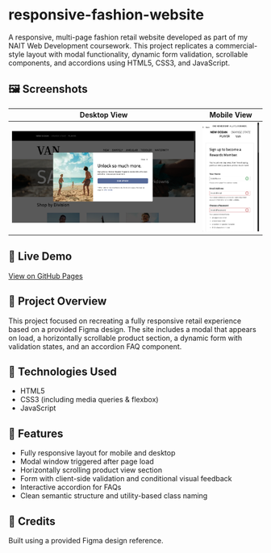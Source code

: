 # responsive-fashion-website
A responsive, multi-page fashion retail website developed as part of my NAIT Web Development coursework. This project replicates a commercial-style layout with modal functionality, dynamic form validation, scrollable components, and accordions using HTML5, CSS3, and JavaScript.

## 🖼️ Screenshots

| Desktop View | Mobile View |
|--------------|-------------|
| <img src="img/screenshots/desktop-preview.png" width="800"/> | <img src="img/screenshots/mobile-preview.png" width="205"/> | 

## 🚀 Live Demo

[View on GitHub Pages](https://tsohnle95.github.io/responsive-fashion-website/)

## 🧵 Project Overview

This project focused on recreating a fully responsive retail experience based on a provided Figma design. The site includes a modal that appears on load, a horizontally scrollable product section, a dynamic form with validation states, and an accordion FAQ component.

## 🔧 Technologies Used

- HTML5  
- CSS3 (including media queries & flexbox)  
- JavaScript  

## 📄 Features

- Fully responsive layout for mobile and desktop  
- Modal window triggered after page load
- Horizontally scrolling product view section
- Form with client-side validation and conditional visual feedback 
- Interactive accordion for FAQs
- Clean semantic structure and utility-based class naming

## 📝 Credits

Built using a provided Figma design reference.